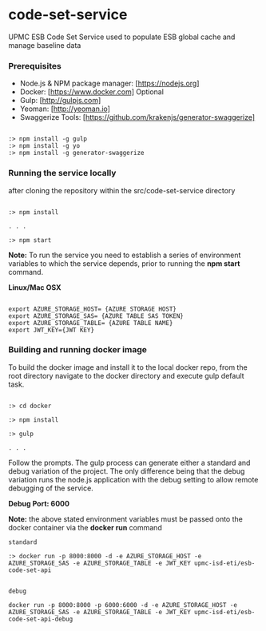 # code-set-service
UPMC ESB Code Set Service used to populate ESB global cache and manage baseline data



### Prerequisites

- Node.js & NPM package manager:     [https://nodejs.org]
- Docker:     [https://www.docker.com] Optional
- Gulp:     [http://gulpjs.com]
- Yeoman:     [http://yeoman.io]
- Swaggerize Tools:     [https://github.com/krakenjs/generator-swaggerize]


```

:> npm install -g gulp
:> npm install -g yo
:> npm install -g generator-swaggerize

```


### Running the service locally

after cloning the repository within the src/code-set-service directory

```

:> npm install

. . .

:> npm start

```

**Note:** To run the service you need to establish a series of environment variables to which the service depends, prior to running the **npm start** command.

**Linux/Mac OSX**

```

export AZURE_STORAGE_HOST= {AZURE STORAGE HOST}
export AZURE_STORAGE_SAS= {AZURE TABLE SAS TOKEN}
export AZURE_STORAGE_TABLE= {AZURE TABLE NAME}
export JWT_KEY={JWT KEY}

```

### Building and running docker image ###

To build the docker image and install it to the local docker repo, from the root directory navigate to the docker directory and execute gulp default task.

```

:> cd docker

:> npm install

:> gulp

. . .

```

Follow the prompts. The gulp process can generate either a standard and debug variation of the project.  The only difference being that the debug variation runs the node.js application with the debug setting to allow remote debugging of the service.

**Debug Port: 6000**  

**Note:** the above stated environment variables must be passed onto the docker container via the **docker run** command

```
standard

:> docker run -p 8000:8000 -d -e AZURE_STORAGE_HOST -e AZURE_STORAGE_SAS -e AZURE_STORAGE_TABLE -e JWT_KEY upmc-isd-eti/esb-code-set-api


debug

docker run -p 8000:8000 -p 6000:6000 -d -e AZURE_STORAGE_HOST -e AZURE_STORAGE_SAS -e AZURE_STORAGE_TABLE -e JWT_KEY upmc-isd-eti/esb-code-set-api-debug


```
